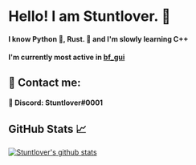 # Hello! I am Stuntlover. 👋
#### I know Python 🐍, Rust. 🦀 and I'm slowly learning C++ 

#### I'm currently most active in [bf_gui](https://github.com/CodyNinja1/TMIBruteforceGUI)

## 💬 Contact me:
#### 👋 Discord: Stuntlover#0001



## GitHub Stats 📈
[![Stuntlover's github stats](https://github-readme-stats.vercel.app/api?username=Stuntlover-TM)](https://github.com/Stuntlover-TM/github-readme-stats)
